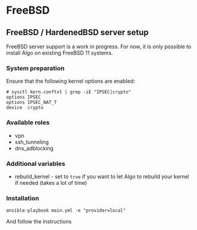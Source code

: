 # FreeBSD

## FreeBSD / HardenedBSD server setup

FreeBSD server support is a work in progress. For now, it is only possible to install Algo on existing FreeBSD 11 systems.

### System preparation

Ensure that the following kernel options are enabled:

```text
# sysctl kern.conftxt | grep -iE "IPSEC|crypto"
options	IPSEC
options IPSEC_NAT_T
device	crypto
```

### Available roles

* vpn
* ssh\_tunneling
* dns\_adblocking

### Additional variables

* rebuild\_kernel - set to `true` if you want to let Algo to rebuild your kernel if needed \(takes a lot of time\)

### Installation

```text
ansible-playbook main.yml -e "provider=local"
```

And follow the instructions

